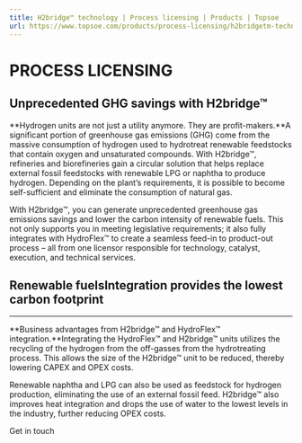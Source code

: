 ```yaml
---
title: H2bridge™ technology | Process licensing | Products | Topsoe
url: https://www.topsoe.com/products/process-licensing/h2bridgetm-technology#main-content
---
```


# PROCESS LICENSING

## Unprecedented GHG savings with H2bridge™

**Hydrogen units are not just a utility anymore. They are profit-makers.**A significant portion of greenhouse gas emissions (GHG) come from the massive consumption of hydrogen used to hydrotreat renewable feedstocks that contain oxygen and unsaturated compounds. With H2bridge™, refineries and biorefineries gain a circular solution that helps replace external fossil feedstocks with renewable LPG or naphtha to produce hydrogen. Depending on the plant’s requirements, it is possible to become self-sufficient and eliminate the consumption of natural gas.

With H2bridge™, you can generate unprecedented greenhouse gas emissions savings and lower the carbon intensity of renewable fuels. This not only supports you in meeting legislative requirements; it also fully integrates with HydroFlex™ to create a seamless feed-in to product-out process – all from one licensor responsible for technology, catalyst, execution, and technical services.

## Renewable fuelsIntegration provides the lowest carbon footprint

****

**Business advantages from H2bridge™ and HydroFlex™ integration.**Integrating the HydroFlex™ and H2bridge™ units utilizes the recycling of the hydrogen from the off-gasses from the hydrotreating process. This allows the size of the H2bridge™ unit to be reduced, thereby lowering CAPEX and OPEX costs.

Renewable naphtha and LPG can also be used as feedstock for hydrogen production, eliminating the use of an external fossil feed. H2bridge™ also improves heat integration and drops the use of water to the lowest levels in the industry, further reducing OPEX costs.

Get in touch